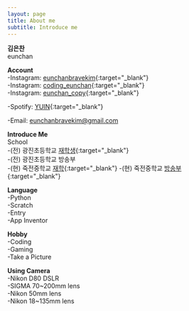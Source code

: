 ```yaml
---
layout: page
title: About me
subtitle: Introduce me
---
```


**김은찬**  
eunchan  
  
**Account**  
-Instagram: [eunchanbravekim](https://www.instagram.com/eunchanbravekim/?next=%2F){:target="_blank"}  
-Instagram: [coding_eunchan](https://www.instagram.com/coding_eunchan/?next=%2F){:target="_blank"}  
-Instagram: [eunchan_copy](https://www.instagram.com/eunchan_copy/){:target="_blank"}  
  
-Spotify: [YUIN](https://open.spotify.com/user/314zhc33piwrpoczmyliyt3qnebq){:target="_blank"}  
  
-Email: eunchanbravekim@gmail.com  

**Introduce Me**  
School  
-(전) 광진초등학교 [재학생](https://gwangjin.sen.es.kr/){:target="_blank"}  
-(전) 광진초등학교 방송부  
-(현) 죽전중학교 [재학](https://jukgeon-m.goeyi.kr/jukgeon-m/main.do){:target="_blank"}
-(현) 죽전중학교 [방송부](https://www.instagram.com/jjbroadcast_jbs/){:target="_blank"}   
  
**Language**  
-Python  
-Scratch  
-Entry  
-App Inventor  
  
**Hobby**  
-Coding  
-Gaming  
-Take a Picture

**Using Camera**  
-Nikon D80 DSLR  
-SIGMA 70~200mm lens  
-Nikon 50mm lens  
-Nikon 18~135mm lens  
